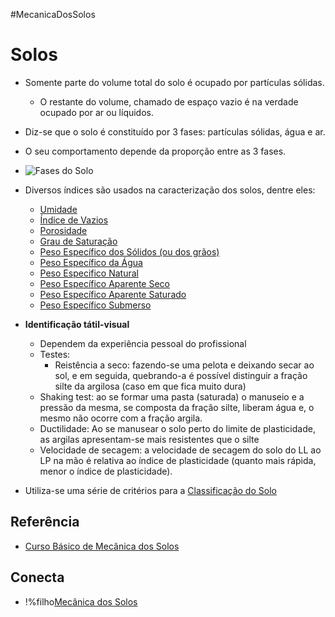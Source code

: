 #MecanicaDosSolos

# Solos

 - Somente parte do volume total do solo é ocupado por partículas sólidas.
     - O restante do volume, chamado de espaço vazio é na verdade ocupado por ar ou líquidos.
 - Diz-se que o solo é constituído por 3 fases: partículas sólidas, água e ar.
 - O seu comportamento depende da proporção entre as 3 fases.

 - ![Fases do Solo](img/fases_do_solo.png)

 - Diversos índices são usados na caracterização dos solos, dentre eles:
     - [Umidade](umidade.md)
     - [Índice de Vazios](indice_de_vazios.md)
     - [Porosidade](porosidade.md)
     - [Grau de Saturação](grau_de_saturacao.md)
     - [Peso Específico dos Sólidos (ou dos grãos)](peso_especifico_dos_solidos.md)
     - [Peso Específico da Água](peso_especifico_da_agua.md)
     - [Peso Especifico Natural](peso_especifico_natural.md)
     - [Peso Específico Aparente Seco](peso_especifico_aparente_seco.md)
     - [Peso Específico Aparente Saturado](peso_especifico_aparente_saturado.md)
     - [Peso Específico Submerso](peso_especifico_submerso.md)

 - **Identificação tátil-visual**
     - Dependem da experiência pessoal do profissional
     - Testes:
         - Reistência a seco: fazendo-se uma pelota e deixando secar ao sol, e em seguida, quebrando-a é possível distinguir a fração silte da argilosa (caso em que fica muito dura)
	 - Shaking test: ao se formar uma pasta (saturada) o manuseio e a pressão da mesma, se composta da fração silte, liberam água e, o mesmo não ocorre com a fração argila.
	 - Ductilidade: Ao se manusear o solo perto do limite de plasticidade, as argilas apresentam-se mais resistentes que o silte
	 - Velocidade de secagem: a velocidade de secagem do solo do LL ao LP na mão é relativa ao índice de plasticidade (quanto mais rápida, menor o índice de plasticidade).
 - Utiliza-se uma série de critérios para a [Classificação do Solo](classificacao_do_solo.md)
 
## Referência

 - [Curso Básico de Mecânica dos Solos](old/curso_basico_de_mecanica_dos_solos.md)

## Conecta

 - !%filho[Mecânica dos Solos](mecanica_dos_solos.md)


